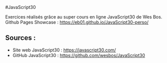 #JavaScript30

Exercices réalisés grâce au super cours en ligne JavaScript30 de Wes Bos.  
Github Pages Showcase : https://eb01.github.io/JavaScript30-perso/

## Sources :

* Site web JavaScript30 : https://javascript30.com/
* GitHub JavaScript30 : https://github.com/wesbos/JavaScript30
